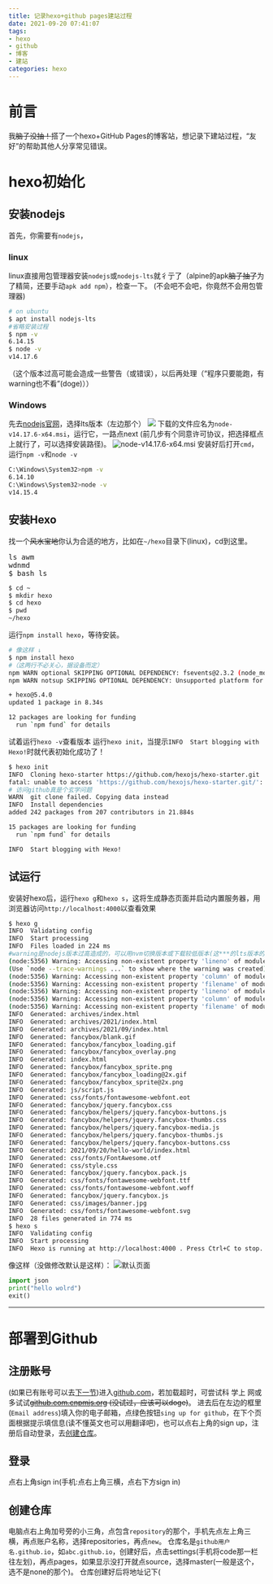 ```yaml
---
title: 记录hexo+github pages建站过程
date: 2021-09-20 07:41:07
tags:
- hexo
- github
- 博客
- 建站
categories: hexo
---
```

# 前言
我~~脑子没抽！~~搭了一个hexo+GitHub Pages的博客站，想记录下建站过程，“友好”的帮助其他人分享常见错误。
<!--more-->
# hexo初始化
## 安装nodejs
首先，你需要有`nodejs`，
### linux
linux直接用包管理器安装`nodejs`或`nodejs-lts`就彳亍了（alpine的apk~~脑子抽了~~为了精简，还要手动`apk add npm`），检查一下。
(不会吧不会吧，你竟然不会用包管理器)
<?prettify?>
```zsh
# on ubuntu
$ apt install nodejs-lts
#省略安装过程
$ npm -v
6.14.15
$ node -v
v14.17.6
```
（这个版本过高可能会造成一些警告（或错误），以后再处理（“程序只要能跑，有warning也不看”(doge)））
### Windows
先去[nodejs官网](https://nodejs.org/)，选择lts版本（左边那个）
![](/images/nodejswebsite-01.png)
下载的文件应名为`node-v14.17.6-x64.msi`，运行它，一路点next (前几步有个同意许可协议，把选择框点上就行了，可以选择安装路径)。
![node-v14.17.6-x64.msi](/images/node-v14.17.6-x64.msi-01.png)
安装好后打开`cmd`，运行`npm -v`和`node -v`
```zsh
C:\Windows\System32>npm -v
6.14.10
C:\Windows\System32>node -v
v14.15.4
```
## 安装Hexo
找一个~~风水宝地~~你认为合适的地方，比如在`~/hexo`目录下(linux)，cd到这里。
<?prettify?>
<pre class="prettyprint linenums">
ls awm
wdnmd
$ bash ls
</pre>
```bash
$ cd ~
$ mkdir hexo
$ cd hexo
$ pwd
~/hexo
```
运行`npm install hexo`，等待安装。
```bash
# 像这样 ↓
$ npm install hexo
#（这两行不必关心，据设备而定）
npm WARN optional SKIPPING OPTIONAL DEPENDENCY: fsevents@2.3.2 (node_modules\fsevents):
npm WARN notsup SKIPPING OPTIONAL DEPENDENCY: Unsupported platform for fsevents@2.3.2: wanted {"os":"darwin","arch":"any"} (current: {"os":"win32","arch":"x64"})

+ hexo@5.4.0
updated 1 package in 8.34s

12 packages are looking for funding
  run `npm fund` for details
```
试着运行`hexo -v`查看版本
运行`hexo init`，当提示`INFO  Start blogging with Hexo!`时就代表初始化成功了！
```bash
$ hexo init
INFO  Cloning hexo-starter https://github.com/hexojs/hexo-starter.git
fatal: unable to access 'https://github.com/hexojs/hexo-starter.git/': Failed to connect to github.com port 443: Timed out
# 访问github真是个玄学问题
WARN  git clone failed. Copying data instead
INFO  Install dependencies
added 242 packages from 207 contributors in 21.884s

15 packages are looking for funding
  run `npm fund` for details

INFO  Start blogging with Hexo!
```

## 试运行
安装好hexo后，运行`hexo g`和`hexo s`，这将生成静态页面并启动内置服务器，用浏览器访问`http://localhost:4000`以查看效果
```bash
$ hexo g
INFO  Validating config
INFO  Start processing
INFO  Files loaded in 224 ms
#warning是nodejs版本过高造成的，可以用nvm切换版本或下载较低版本(这***的lts版本的版本都这么高)
(node:5356) Warning: Accessing non-existent property 'lineno' of module exports inside circular dependency
(Use `node --trace-warnings ...` to show where the warning was created)
(node:5356) Warning: Accessing non-existent property 'column' of module exports inside circular dependency
(node:5356) Warning: Accessing non-existent property 'filename' of module exports inside circular dependency
(node:5356) Warning: Accessing non-existent property 'lineno' of module exports inside circular dependency
(node:5356) Warning: Accessing non-existent property 'column' of module exports inside circular dependency
(node:5356) Warning: Accessing non-existent property 'filename' of module exports inside circular dependency
INFO  Generated: archives/index.html
INFO  Generated: archives/2021/index.html
INFO  Generated: archives/2021/09/index.html
INFO  Generated: fancybox/blank.gif
INFO  Generated: fancybox/fancybox_loading.gif
INFO  Generated: fancybox/fancybox_overlay.png
INFO  Generated: index.html
INFO  Generated: fancybox/fancybox_sprite.png
INFO  Generated: fancybox/fancybox_loading@2x.gif
INFO  Generated: fancybox/fancybox_sprite@2x.png
INFO  Generated: js/script.js
INFO  Generated: css/fonts/fontawesome-webfont.eot
INFO  Generated: fancybox/jquery.fancybox.css
INFO  Generated: fancybox/helpers/jquery.fancybox-buttons.js
INFO  Generated: fancybox/helpers/jquery.fancybox-thumbs.css
INFO  Generated: fancybox/helpers/jquery.fancybox-media.js
INFO  Generated: fancybox/helpers/jquery.fancybox-thumbs.js
INFO  Generated: fancybox/helpers/jquery.fancybox-buttons.css
INFO  Generated: 2021/09/20/hello-world/index.html
INFO  Generated: css/fonts/FontAwesome.otf
INFO  Generated: css/style.css
INFO  Generated: fancybox/jquery.fancybox.pack.js
INFO  Generated: css/fonts/fontawesome-webfont.ttf
INFO  Generated: css/fonts/fontawesome-webfont.woff
INFO  Generated: fancybox/jquery.fancybox.js
INFO  Generated: css/images/banner.jpg
INFO  Generated: css/fonts/fontawesome-webfont.svg
INFO  28 files generated in 774 ms
$ hexo s
INFO  Validating config
INFO  Start processing
INFO  Hexo is running at http://localhost:4000 . Press Ctrl+C to stop.
```
像这样（没做修改默认是这样）：
![默认页面](/images/hexo-default-webserver-page.png)
```python
import json
print("hello wolrd")
exit()
```
----
# 部署到Github
## 注册账号
(如果已有账号可以去[下一节](#登录))进入[github.com](https://github.com/)，若加载超时，可尝试科 学上 网或多试试~~[github.com.cnpmjs.org](https://github.com.cnpmjs.org) (没试过，应该可以doge)~~。
进去后在左边的框里(`Email address`)填入你的电子邮箱，点绿色按钮`sing up for github`，在下个页面根据提示填信息(读不懂英文也可以用翻译吧)，也可以点右上角的sign up，注册后自动登录，去[创建仓库](#创建仓库)。
## 登录
点右上角sign in(手机:点右上角三横，点右下方sign in)
## 创建仓库
电脑点右上角加号旁的小三角，点包含`repository`的那个，手机先点左上角三横，再点账户名称，选择repositories，再点`new`。
仓库名是`github用户名.github.io`，如`abc.github.io`，创建好后，点击settings(手机将code那一栏往左划)，再点pages，如果显示没打开就点source，选择master(一般是这个，选不是none的那个)。
仓库创建好后将地址记下(
